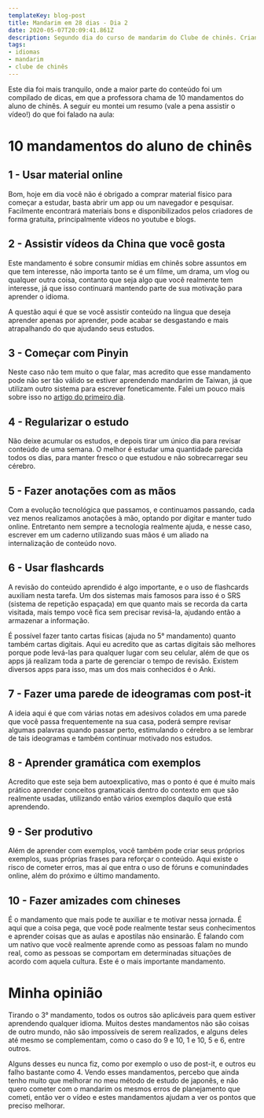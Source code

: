 ```yaml
---
templateKey: blog-post
title: Mandarim em 28 dias - Dia 2
date: 2020-05-07T20:09:41.861Z
description: Segundo dia do curso de mandarim do Clube de chinês. Criando motivação com as dicas passadas pela professora Sisi.
tags:
- idiomas
- mandarim
- clube de chinês
---
```

Este dia foi mais tranquilo, onde a maior parte do conteúdo foi um compilado de dicas, em que a professora chama de 10 mandamentos do aluno de chinês. A seguir eu montei um resumo (vale a pena assistir o vídeo!) do que foi falado na aula:

# 10 mandamentos do aluno de chinês

## 1 - Usar material online
Bom, hoje em dia você não é obrigado a comprar material físico para começar a estudar, basta abrir um app ou um navegador e pesquisar. Facilmente encontrará materiais bons e disponibilizados pelos criadores de forma gratuita, principalmente vídeos no youtube e blogs.

## 2 - Assistir vídeos da China que você gosta
Este mandamento é sobre consumir mídias em chinês sobre assuntos em que tem interesse, não importa tanto se é um filme, um drama, um vlog ou qualquer outra coisa, contanto que seja algo que você realmente tem interesse, já que isso continuará mantendo parte de sua motivação para aprender o idioma.

A questão aqui é que se você assistir conteúdo na língua que deseja aprender apenas por aprender, pode acabar se desgastando e mais atrapalhando do que ajudando seus estudos.

## 3 - Começar com Pinyin
Neste caso não tem muito o que falar, mas acredito que esse mandamento pode não ser tão válido se estiver aprendendo mandarim de Taiwan, já que utilizam outro sistema para escrever foneticamente. Falei um pouco mais sobre isso no <a href="/blog/2020-05-07-mandarim-em-28-dias-dia-1/" target="_blank">artigo do primeiro dia</a>.

## 4 - Regularizar o estudo
Não deixe acumular os estudos, e depois tirar um único dia para revisar conteúdo de uma semana. O melhor é estudar uma quantidade parecida todos os dias, para manter fresco o que estudou e não sobrecarregar seu cérebro.

## 5 - Fazer anotações com as mãos
Com a evolução tecnológica que passamos, e continuamos passando, cada vez menos realizamos anotações à mão, optando por digitar e manter tudo online. Entretanto nem sempre a tecnologia realmente ajuda, e nesse caso, escrever em um caderno utilizando suas mãos é um aliado na internalização de conteúdo novo.

## 6 - Usar flashcards
A revisão do conteúdo aprendido é algo importante, e o uso de flashcards auxiliam nesta tarefa. Um dos sistemas mais famosos para isso é o SRS (sistema de repetição espaçada) em que quanto mais se recorda da carta visitada, mais tempo você fica sem precisar revisá-la, ajudando então a armazenar a informação.

É possível fazer tanto cartas físicas (ajuda no 5° mandamento) quanto também cartas digitais. Aqui eu acredito que as cartas digitais são melhores porque pode levá-las para qualquer lugar com seu celular, além de que os apps já realizam toda a parte de gerenciar o tempo de revisão. Existem diversos apps para isso, mas um dos mais conhecidos é o Anki.

## 7 - Fazer uma parede de ideogramas com post-it
A ideia aqui é que com várias notas em adesivos colados em uma parede que você passa frequentemente na sua casa, poderá sempre revisar algumas palavras quando passar perto, estimulando o cérebro a se lembrar de tais ideogramas e também continuar motivado nos estudos.

## 8 - Aprender gramática com exemplos
Acredito que este seja bem autoexplicativo, mas o ponto é que é muito mais prático aprender conceitos gramaticais dentro do contexto em que são realmente usadas, utilizando então vários exemplos daquilo que está aprendendo.

## 9 - Ser produtivo
Além de aprender com exemplos, você também pode criar seus próprios exemplos, suas próprias frases para reforçar o conteúdo. Aqui existe o risco de cometer erros, mas aí que entra o uso de fóruns e comunindades online, além do próximo e último mandamento.

## 10 - Fazer amizades com chineses
É o mandamento que mais pode te auxiliar e te motivar nessa jornada. É aqui que a coisa pega, que você pode realmente testar seus conhecimentos e aprender coisas que as aulas e apostilas não ensinarão. É falando com um nativo que você realmente aprende como as pessoas falam no mundo real, como as pessoas se comportam em determinadas situações de acordo com aquela cultura. Este é o mais importante mandamento.

# Minha opinião
Tirando o 3° mandamento, todos os outros são aplicáveis para quem estiver aprendendo qualquer idioma. Muitos destes mandamentos não são coisas de outro mundo, não são impossíveis de serem realizados, e alguns deles até mesmo se complementam, como o caso do 9 e 10, 1 e 10, 5 e 6, entre outros. 

Alguns desses eu nunca fiz, como por exemplo o uso de post-it, e outros eu falho bastante como 4. Vendo esses mandamentos, percebo que ainda tenho muito que melhorar no meu método de estudo de japonês, e não quero cometer com o mandarim os mesmos erros de planejamento que cometi, então ver o vídeo e estes mandamentos ajudam a ver os pontos que preciso melhorar.